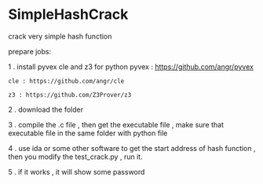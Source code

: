 # SimpleHashCrack

crack very simple hash function

prepare jobs:

1 . install pyvex cle and z3 for python
    pyvex : https://github.com/angr/pyvex
    
    cle : https://github.com/angr/cle
    
    z3 : https://github.com/Z3Prover/z3
    
2 . download the folder 

3 . compile the .c file , then get the executable file , make sure that executable file in the same folder with python file

4 . use ida or some other software to get the start address of hash function , then you modify the test_crack.py , run it.

5 . if it works , it will show some password
